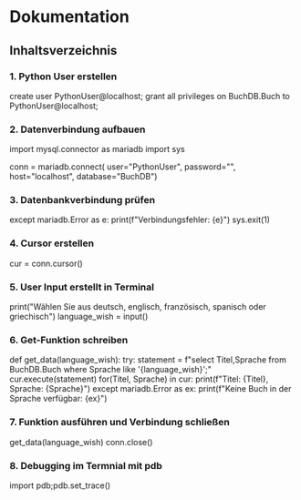 # Dokumentation
## Inhaltsverzeichnis

### 1. Python User erstellen
create user PythonUser@localhost;
grant all privileges on BuchDB.Buch to PythonUser@localhost;

### 2. Datenverbindung aufbauen
import mysql.connector as mariadb
import sys 

conn = mariadb.connect(
    user="PythonUser",
    password="",
    host="localhost",
    database="BuchDB")

### 3. Datenbankverbindung prüfen
except mariadb.Error as e:
    print(f"Verbindungsfehler: {e}")
    sys.exit(1)

### 4. Cursor erstellen
cur = conn.cursor()

### 5. User Input erstellt in Terminal
print("Wählen Sie aus deutsch, englisch, französisch, spanisch oder griechisch")
language_wish = input()

### 6. Get-Funktion schreiben
def get_data(language_wish):
    try:
        statement = f"select Titel,Sprache from BuchDB.Buch where Sprache like \'{language_wish}\';"
        cur.execute(statement)
        for(Titel, Sprache) in cur:
            print(f"Titel: {Titel}, Sprache: {Sprache}")
    except mariadb.Error as ex:
        print(f"Keine Buch in der Sprache verfügbar: {ex}")

### 7. Funktion ausführen und Verbindung schließen
get_data(language_wish)
conn.close()

### 8. Debugging im Termnial mit pdb
import pdb;pdb.set_trace()
